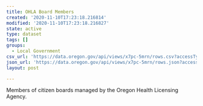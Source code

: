 ```yaml
---
title: OHLA Board Members
created: '2020-11-10T17:23:18.216814'
modified: '2020-11-10T17:23:18.216827'
state: active
type: dataset
tags: []
groups:
  - Local Government
csv_url: 'https://data.oregon.gov/api/views/x7pc-5mrn/rows.csv?accessType=DOWNLOAD'
json_url: 'https://data.oregon.gov/api/views/x7pc-5mrn/rows.json?accessType=DOWNLOAD'
layout: post

---
```

Members of citizen boards managed by the Oregon Health Licensing Agency.
